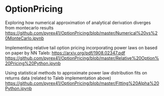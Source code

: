 # OptionPricing

Exploring how numerical approximation of analytical derivation diverges from montecarlo results
https://github.com/pyrex41/OptionPricing/blob/master/Numerical%20vs%20MonteCarlo.ipynb

Implementing relative tail option pricing incorporating power laws on based on paper by NN Taleb: https://arxiv.org/pdf/1908.02347.pdf 
https://github.com/pyrex41/OptionPricing/blob/master/Relative%20Option%20Pricing%20Python.ipynb

Using statistical methods to approximate power law distribution fits on returns data (related to Taleb implementation above)
https://github.com/pyrex41/OptionPricing/blob/master/Fitting%20Alpha%20Python.ipynb
